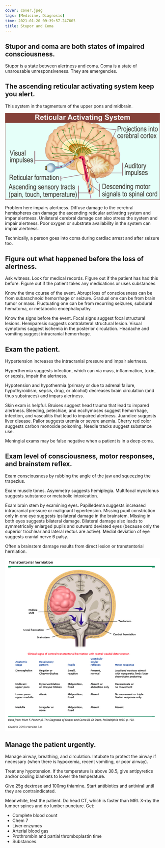 ```yaml
---
cover: cover.jpeg
tags: [Medicine, Diagnosis]
time: 2021-01-20 09:39:57.247605
title: Stupor and Coma
---
```


## Stupor and coma are both states of impaired consciousness.

Stupor is a state between alertness and coma.
Coma is a state of unarousable unresponsiveness.
They are emergencies.

## The ascending reticular activating system keep you alert.

This system in the tagmentum of the upper pons and midbrain.

![](image/aras.png)

Problem here impairs alertness.
Diffuse damage to the cerebral hemispheres can damage the ascending reticular activating system and impar alertness.
Unilateral cerebral damage can also stress the system and impair alertness.
Poor oxygen or substrate availability in the system can impair alertness.

Technically, a person goes into coma during cardiac arrest and after seizure too.

## Figure out what happened before the loss of alertness.

Ask witness.
Look for medical records.
Figure out if the patient has had this before.
Figure out if the patient takes any medications or uses substances.

Know the time course of the event.
Abrupt loss of consciousness can be from subarachnoid hemorrhage or seizure.
Gradual one can be from brain tumor or mass.
Fluctuating one can be from recurring seizures, subdural hematoma, or metaboolic encephalopathy.

Know the signs before the event.
Focal signs suggest focal structural lesions.
Hemiparesis suggests contralateral structural lesion.
Visual symptoms suggest ischemia in the posterior circulation.
Headache and vomiting suggest intracranial hemorrhage.

## Exam the patient.

Hypertension increases the intracranial pressure and impair alertness.

Hyperthermia suggests infection, which can via mass, inflammation, toxin, or sepsis, impair the alertness.

Hypotension and hypothermia (primary or due to adrenal failure, hypothyroidism, sepsis, drug, or alcohol) decreases brain circulation (and thus substraces) and impars alertness.

Skin exam is helpful.
Bruises suggest head trauma that lead to impared alertness.
Bleeding, petechiae, and ecchymoses suggest hemorrhage, infection, and vasculitis that lead to impaired alertness.
Juandice suggests liver disease.
Pallor suggests uremia or severe anemia.
Cherry red color suggests carbon monoxide poisoning.
Needle tracks suggest substance use.

Meningial exams may be false negative when a patient is in a deep coma.

## Exam level of consciousness, motor responses, and brainstem reflex.

Exam consciousness by rubbing the angle of the jaw and squeezing the trapezius.

Exam muscle tones.
Asymmetry suggests hemiplegia.
Multifocal myoclonus suggests substance or metabolic intoxication.

Exam brain stem by examining eyes.
Papilledema suggests increased intracranial pressure or malignant hypertension.
Missing pupil constriction only in one eye suggests ipsilateral damage in the brainstem.
Missing in both eyes suggests bilateral damage.
Bilateral damage also leads to symmetrically enlarged pupils and outward deviated eyes (because only the superior trochlear and lateral rectus are active).
Medial deviation of eye suggests cranial nerve 6 palsy.

Often a brainstem damage results from direct lesion or transtentorial herniation.

![](image/transtentorialherniation.png)

## Manage the patient urgently.

Manage airway, breathing, and circulation.
Intubate to protect the airway if necessary (when there is hypoxemia, recent vomiting, or poor airway).

Treat any hypotension.
If the temperature is above 38.5, give antipyretics and/or cooling blankets to lower the temperature.

Give 25g dextrose and 100mg thiamine.
Start antibiotics and antiviral until they are contraindicated.

Meanwhite, test the patient.
Do head CT, which is faster than MRI.
X-ray the lumber spines and do lumber puncture.
Get:

- Complete blood count
- Chem 7
- Liver enzymes
- Arterial blood gas
- Prothrombin and partial thromboplastin time
- Substances

